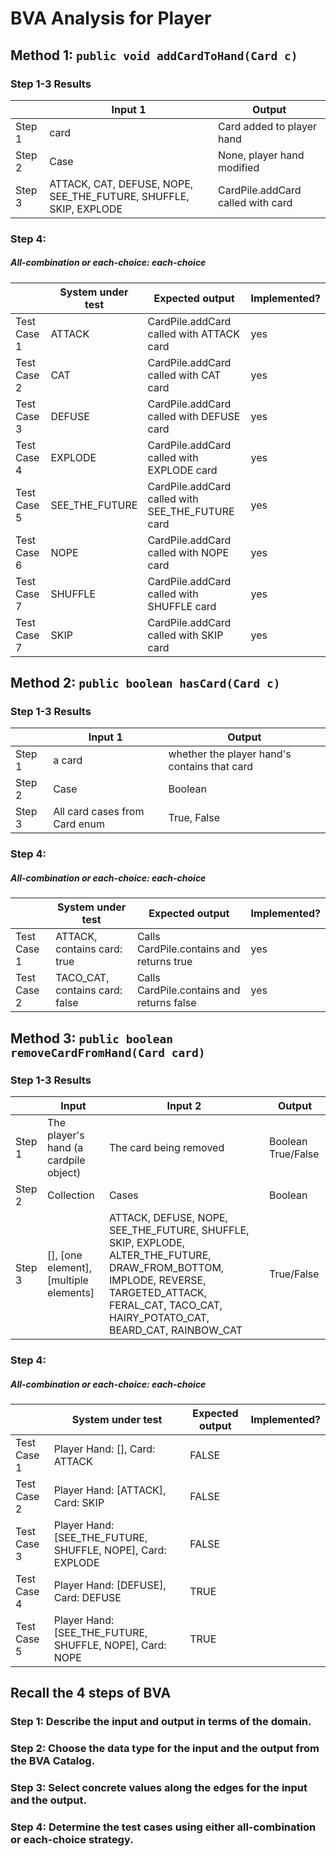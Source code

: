 # BVA Analysis for Player

## Method 1: ```public void addCardToHand(Card c)```
### Step 1-3 Results
|        | Input 1                                                           | Output                            |
|--------|-------------------------------------------------------------------|-----------------------------------|
| Step 1 | card                                                              | Card added to player hand         |
| Step 2 | Case                                                              | None, player hand modified        |
| Step 3 | ATTACK, CAT, DEFUSE, NOPE, SEE_THE_FUTURE, SHUFFLE, SKIP, EXPLODE | CardPile.addCard called with card |
### Step 4:
##### All-combination or each-choice: each-choice

|             | System under test | Expected output                                  | Implemented? |
|-------------|-------------------|--------------------------------------------------|--------------|
| Test Case 1 | ATTACK            | CardPile.addCard called with ATTACK card         | yes          |
| Test Case 2 | CAT               | CardPile.addCard called with CAT card            | yes          |
| Test Case 3 | DEFUSE            | CardPile.addCard called with DEFUSE card         | yes          |
| Test Case 4 | EXPLODE           | CardPile.addCard called with EXPLODE card        | yes          |
| Test Case 5 | SEE_THE_FUTURE    | CardPile.addCard called with SEE_THE_FUTURE card | yes          |
| Test Case 6 | NOPE              | CardPile.addCard called with NOPE card           | yes          |
| Test Case 7 | SHUFFLE           | CardPile.addCard called with SHUFFLE card        | yes          |
| Test Case 7 | SKIP              | CardPile.addCard called with SKIP card           | yes          |


## Method 2: ```public boolean hasCard(Card c)```
### Step 1-3 Results
|        | Input 1                       | Output                                       |
|--------|-------------------------------|----------------------------------------------|
| Step 1 | a card                        | whether the player hand's contains that card |
| Step 2 | Case                          | Boolean                                      |
| Step 3 | All card cases from Card enum | True, False                                  |
### Step 4:
##### All-combination or each-choice: each-choice

|             | System under test              | Expected output                           | Implemented? |
|-------------|--------------------------------|-------------------------------------------|--------------|
| Test Case 1 | ATTACK, contains card: true    | Calls CardPile.contains and returns true  | yes          |
| Test Case 2 | TACO_CAT, contains card: false | Calls CardPile.contains and returns false | yes          |


## Method 3: ```public boolean removeCardFromHand(Card card)```
### Step 1-3 Results
|        | Input                                   | Input 2                                                                                                                                                                                            | Output             |
|--------|-----------------------------------------|----------------------------------------------------------------------------------------------------------------------------------------------------------------------------------------------------|--------------------|
| Step 1 | The player's hand (a cardpile object)   | The card being removed                                                                                                                                                                             | Boolean True/False |
| Step 2 | Collection                              | Cases                                                                                                                                                                                              | Boolean            |
| Step 3 | [], [one element], [multiple elements]  | ATTACK, DEFUSE, NOPE, SEE_THE_FUTURE, SHUFFLE, SKIP, EXPLODE, ALTER_THE_FUTURE, DRAW_FROM_BOTTOM, IMPLODE, REVERSE, TARGETED_ATTACK, FERAL_CAT, TACO_CAT, HAIRY_POTATO_CAT, BEARD_CAT, RAINBOW_CAT | True/False         |
### Step 4:
##### All-combination or each-choice: each-choice

|              | System under test                                           | Expected output | Implemented? |
|--------------|-------------------------------------------------------------|-----------------|--------------|
| Test Case 1  | Player Hand: [], Card: ATTACK                               | FALSE           |              |
| Test Case 2  | Player Hand: [ATTACK], Card: SKIP                           | FALSE           |              |
| Test Case 3  | Player Hand: [SEE_THE_FUTURE, SHUFFLE, NOPE], Card: EXPLODE | FALSE           |              |
| Test Case 4  | Player Hand: [DEFUSE], Card: DEFUSE                         | TRUE            |              |
| Test Case 5  | Player Hand: [SEE_THE_FUTURE, SHUFFLE, NOPE], Card: NOPE    | TRUE            |              |


## Recall the 4 steps of BVA
### Step 1: Describe the input and output in terms of the domain.
### Step 2: Choose the data type for the input and the output from the BVA Catalog.
### Step 3: Select concrete values along the edges for the input and the output.
### Step 4: Determine the test cases using either all-combination or each-choice strategy.
